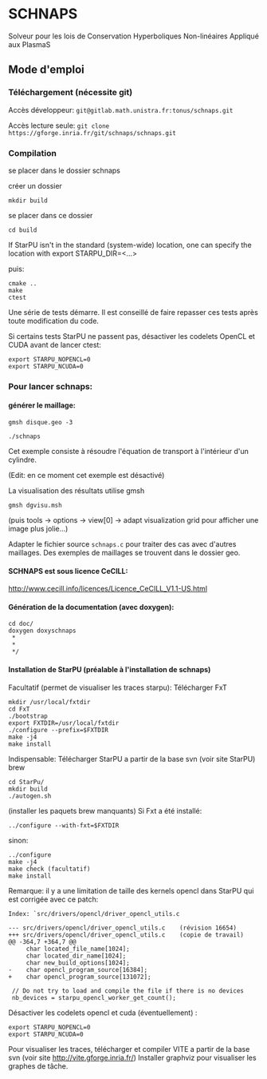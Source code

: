 # SCHNAPS

Solveur pour les lois de Conservation Hyperboliques Non-linéaires
Appliqué aux PlasmaS

## Mode d'emploi

### Téléchargement (nécessite git)

Accès développeur:
`git@gitlab.math.unistra.fr:tonus/schnaps.git`

Accès lecture seule:
`git clone https://gforge.inria.fr/git/schnaps/schnaps.git`

### Compilation

se placer dans le dossier schnaps

créer un dossier

	mkdir build

se placer dans ce dossier

	cd build

If StarPU isn't in the standard (system-wide) location, one can
specify the location with export STARPU_DIR=<...>

puis:

	cmake ..
	make
	ctest

Une série de tests démarre. Il est conseillé de faire repasser ces
tests après toute modification du code.

Si certains tests StarPU ne passent pas, désactiver les codelets
OpenCL et CUDA avant de lancer ctest:

	export STARPU_NOPENCL=0
	export STARPU_NCUDA=0

### Pour lancer schnaps:

#### générer le maillage:

	gmsh disque.geo -3

	./schnaps

Cet exemple consiste à résoudre l'équation de transport à
l'intérieur d'un cylindre.

(Edit: en ce moment cet exemple est désactivé) 

La visualisation  des résultats utilise gmsh

	gmsh dgvisu.msh

(puis tools -> options -> view[0] -> adapt visualization grid pour
afficher une image plus jolie...)

Adapter le fichier source `schnaps.c` pour traiter des cas avec
d'autres maillages. Des exemples de maillages se trouvent dans le
dossier geo.


#### SCHNAPS est sous licence CeCILL:

http://www.cecill.info/licences/Licence_CeCILL_V1.1-US.html

#### Génération de la documentation (avec doxygen):

	cd doc/
	doxygen doxyschnaps
	 *
	 *
	 */

#### Installation de StarPU (préalable à l'installation de schnaps)

Facultatif (permet de visualiser les traces starpu):
Télécharger FxT

	mkdir /usr/local/fxtdir
	cd FxT
	./bootstrap
	export FXTDIR=/usr/local/fxtdir
	./configure --prefix=$FXTDIR
	make -j4
	make install

Indispensable:
Télécharger StarPU a partir de la base svn (voir site StarPU)
brew 

	cd StarPu/
	mkdir build
	./autogen.sh
(installer les paquets brew manquants)
Si Fxt a été installé:

	../configure --with-fxt=$FXTDIR

sinon:

	../configure
	make -j4
	make check (facultatif)
	make install

Remarque: il y a une limitation de taille des kernels opencl dans
StarPU qui est corrigée avec ce patch:

	Index: `src/drivers/opencl/driver_opencl_utils.c

	--- src/drivers/opencl/driver_opencl_utils.c    (révision 16654)
	+++ src/drivers/opencl/driver_opencl_utils.c    (copie de travail)
	@@ -364,7 +364,7 @@
	     char located_file_name[1024];
	     char located_dir_name[1024];
	     char new_build_options[1024];
	-    char opencl_program_source[16384];
	+    char opencl_program_source[131072];

     // Do not try to load and compile the file if there is no devices
     nb_devices = starpu_opencl_worker_get_count();


Désactiver les codelets opencl et cuda (éventuellement) :

	export STARPU_NOPENCL=0 
	export STARPU_NCUDA=0 

Pour visualiser les traces, télécharger et compiler VITE a partir de
la base svn (voir site http://vite.gforge.inria.fr/) Installer
graphviz pour visualiser les graphes de tâche.


